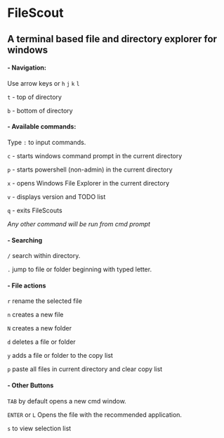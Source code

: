 # FileScout
## A terminal based file and directory explorer for windows

#### - Navigation:

Use arrow keys or `h` `j` `k` `l`

`t` - top of directory

`b` - bottom of directory

#### - Available commands:

Type `:` to input commands.

`c` - starts windows command prompt in the current directory

`p` - starts powershell (non-admin) in the current directory

`x` - opens Windows File Explorer in the current directory

`v` - displays version and TODO list

`q` - exits FileScouts

*Any other command will be run from cmd prompt*

#### - Searching 

`/` search within directory.

`.` jump to file or folder beginning with typed letter.


#### - File actions

`r` rename the selected file

`n` creates a new file

`N` creates a new folder

`d` deletes a file or folder

`y` adds a file or folder to the copy list

`p` paste all files in current directory and clear copy list


#### - Other Buttons

`TAB` by default opens a new cmd window.

`ENTER` or `L` Opens the file with the recommended application.

`s` to view selection list
